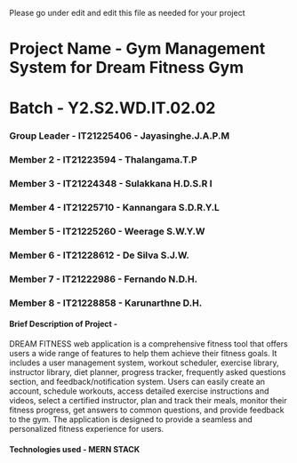 Please go under edit and edit this file as needed for your project

# Project Name - Gym Management System for Dream Fitness Gym
# Batch - Y2.S2.WD.IT.02.02
### Group Leader - IT21225406 - Jayasinghe.J.A.P.M
### Member 2 - IT21223594 - Thalangama.T.P
### Member 3 - IT21224348 - Sulakkana H.D.S.R I
### Member 4 - IT21225710 - Kannangara S.D.R.Y.L 
### Member 5 - IT21225260 - Weerage S.W.Y.W
### Member 6 - IT21228612 - De Silva S.J.W.
### Member 7 - IT21222986 - Fernando N.D.H.
### Member 8 - IT21228858 - Karunarthne D.H. 

#### Brief Description of Project -

DREAM FITNESS web application is a comprehensive fitness tool that offers users a wide range of features to help them achieve their fitness goals. It includes a user management system, workout scheduler, exercise library, instructor library, diet planner, progress tracker, frequently asked questions section, and feedback/notification system. Users can easily create an account, schedule workouts, access detailed exercise instructions and videos, select a certified instructor, plan and track their meals, monitor their fitness progress, get answers to common questions, and provide feedback to the gym. The application is designed to provide a seamless and personalized fitness experience for users.


#### Technologies used - MERN STACK

 

